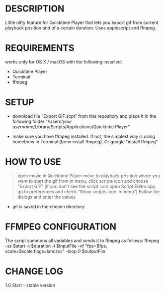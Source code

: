 # DESCRIPTION
Little nifty feature for Quicktime Player that lets you export gif from current playback position and of a certain duration. 
Uses applescript and ffmpeg. 

# REQUIREMENTS 
works only for OS X / macOS with the following installed:
- Quicktime Player 
- Terminal 
- ffmpeg 

# SETUP
- download file "Export GIF.scpt" from this repository and place it in the following folder 
"/Users/*your username*/Library/Scripts/Applications/Quicktime Player"

- make sure you have ffmpeg installed. 
If not, the simplest way is using homebrew in Terminal (brew install ffmpeg). Or google "install ffmpeg"


# HOW TO USE
> open movie in Quicktime Player 
> move to playback position where you want to start the gif from 
> in menu, click scripts icon and choose "Export GIF" 
  (if you don't see the script icon open Script Editor.app, go to preferences and check "Show scripts icon in menu")
> Follow the dialogs and enter the values 
- gif is saved in the chosen directory

# FFMPEG CONFIGURATION
The script summons all variables and sends it to ffmpeg as follows:
ffmpeg -ss $start -t $duration -i $inputFile -vf "fps=$fps, scale=$scale:flags=lanczos" -loop 0 $outputFile

# CHANGE LOG
1.0 Start - stable version
